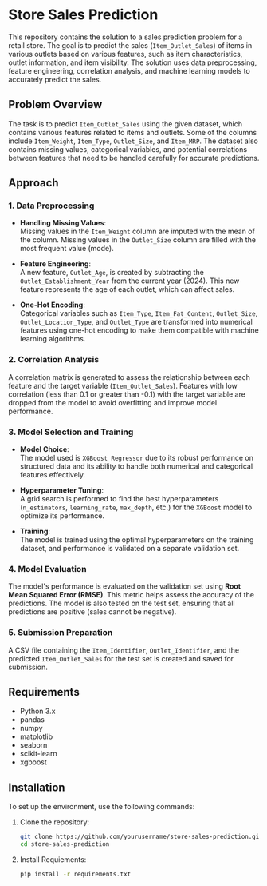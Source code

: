 
# Store Sales Prediction

This repository contains the solution to a sales prediction problem for a retail store. The goal is to predict the sales (`Item_Outlet_Sales`) of items in various outlets based on various features, such as item characteristics, outlet information, and item visibility. The solution uses data preprocessing, feature engineering, correlation analysis, and machine learning models to accurately predict the sales.

## Problem Overview

The task is to predict `Item_Outlet_Sales` using the given dataset, which contains various features related to items and outlets. Some of the columns include `Item_Weight`, `Item_Type`, `Outlet_Size`, and `Item_MRP`. The dataset also contains missing values, categorical variables, and potential correlations between features that need to be handled carefully for accurate predictions.

## Approach

### 1. **Data Preprocessing**

- **Handling Missing Values**:  
  Missing values in the `Item_Weight` column are imputed with the mean of the column. Missing values in the `Outlet_Size` column are filled with the most frequent value (mode).

- **Feature Engineering**:  
  A new feature, `Outlet_Age`, is created by subtracting the `Outlet_Establishment_Year` from the current year (2024). This new feature represents the age of each outlet, which can affect sales.

- **One-Hot Encoding**:  
  Categorical variables such as `Item_Type`, `Item_Fat_Content`, `Outlet_Size`, `Outlet_Location_Type`, and `Outlet_Type` are transformed into numerical features using one-hot encoding to make them compatible with machine learning algorithms.

### 2. **Correlation Analysis**

A correlation matrix is generated to assess the relationship between each feature and the target variable (`Item_Outlet_Sales`). Features with low correlation (less than 0.1 or greater than -0.1) with the target variable are dropped from the model to avoid overfitting and improve model performance.

### 3. **Model Selection and Training**

- **Model Choice**:  
  The model used is `XGBoost Regressor` due to its robust performance on structured data and its ability to handle both numerical and categorical features effectively.

- **Hyperparameter Tuning**:  
  A grid search is performed to find the best hyperparameters (`n_estimators`, `learning_rate`, `max_depth`, etc.) for the `XGBoost` model to optimize its performance.

- **Training**:  
  The model is trained using the optimal hyperparameters on the training dataset, and performance is validated on a separate validation set.

### 4. **Model Evaluation**

The model's performance is evaluated on the validation set using **Root Mean Squared Error (RMSE)**. This metric helps assess the accuracy of the predictions. The model is also tested on the test set, ensuring that all predictions are positive (sales cannot be negative).

### 5. **Submission Preparation**

A CSV file containing the `Item_Identifier`, `Outlet_Identifier`, and the predicted `Item_Outlet_Sales` for the test set is created and saved for submission.

## Requirements

- Python 3.x
- pandas
- numpy
- matplotlib
- seaborn
- scikit-learn
- xgboost

## Installation

To set up the environment, use the following commands:

1. Clone the repository:

   ```bash
   git clone https://github.com/yourusername/store-sales-prediction.git
   cd store-sales-prediction
2. Install Requiements:
     ```bash
     pip install -r requirements.txt



